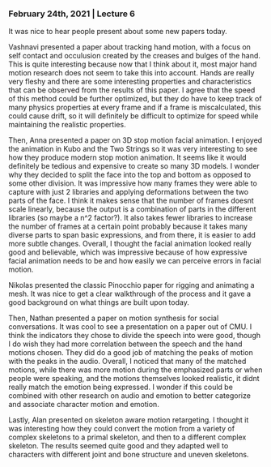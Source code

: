 ### February 24th, 2021 | Lecture 6
It was nice to hear people present about some new papers today.

Vashnavi presented a paper about tracking hand motion, with a focus on self contact and occulusion created by the creases and bulges of the hand. This is quite interesting because now that I think about it, most major hand motion research does not seem to take this into account. Hands are really very fleshy and there are some interesting properties and characteristics that can be observed from the results of this paper. I agree that the speed of this method could be further optimized, but they do have to keep track of many physics properties at every frame and if a frame is miscalculated, this could cause drift, so it will definitely be difficult to optimize for speed while maintaining the realistic properties.

Then, Anna presented a paper on 3D stop motion facial animation. I enjoyed the animation in Kubo and the Two Strings so it was very interesting to see how they produce modern stop motion animation. It seems like it would definitely be tedious and expensive to create so many 3D models. I wonder why they decided to split the face into the top and bottom as opposed to some other division. It was impressive how many frames they were able to capture with just 2 libraries and applying deformations between the two parts of the face. I think it makes sense that the number of frames doesnt scale linearly, because the output is a combination of parts in the different libraries (so maybe a n^2 factor?). It also takes fewer libraries to increase the number of frames at a certain point probably because it takes many diverse parts to span basic expressions, and from there, it is easier to add more subtle changes. Overall, I thought the facial animation looked really good and believable, which was impressive because of how expressive facial animation needs to be and how easily we can perceive errors in facial motion.

Nikolas presented the classic Pinocchio paper for rigging and animating a mesh. It was nice to get a clear walkthrough of the process and it gave a good background on what things are built upon today.

Then, Nathan presented a paper on motion synthesis for social conversations. It was cool to see a presentation on a paper out of CMU. I think the indicators they chose to divide the speech into were good, though I do wish they had more correlation between the speech and the hand motions chosen. They did do a good job of matching the peaks of motion with the peaks in the audio. Overall, I noticed that many of the matched motions, while there was more motion during the emphasized parts or when people were speaking, and the motions themselves looked realistic, it didnt really match the emotion being expressed. I wonder if this could be combined with other research on audio and emotion to better categorize and associate character motion and emotion.

Lastly, Alan presented on skeleton aware motion retargeting. I thought it was interesting how they could convert the motion from a variety of complex skeletons to a primal skeleton, and then to a different complex skeleton. The results seemed quite good and they adapted well to characters with different joint and bone structure and uneven skeletons.

